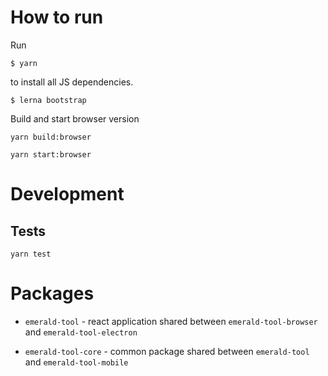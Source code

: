 
# How to run

Run

    $ yarn

to install all JS dependencies.

    $ lerna bootstrap

Build and start browser version

```
yarn build:browser
```
```
yarn start:browser
```
# Development

## Tests

`yarn test`

# Packages

* `emerald-tool` - react application shared between `emerald-tool-browser` and `emerald-tool-electron`

* `emerald-tool-core` - common package shared between `emerald-tool` and `emerald-tool-mobile`
